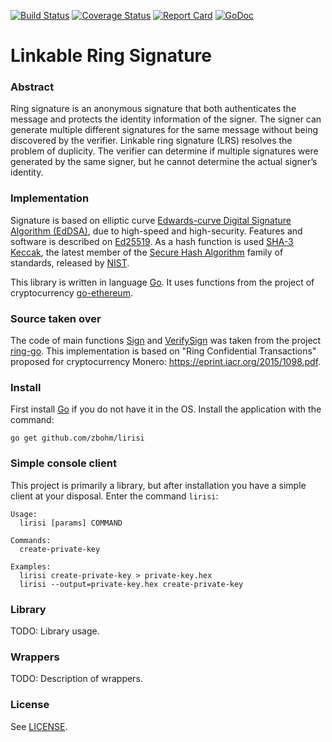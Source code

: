 [![Build Status](https://travis-ci.org/zbohm/lirisi.svg?branch=master)](https://travis-ci.org/zbohm/lirisi)
[![Coverage Status](https://coveralls.io/repos/github/zbohm/lirisi/badge.svg?branch=master)](https://coveralls.io/github/zbohm/lirisi?branch=master)
[![Report Card](http://goreportcard.com/badge/zbohm/lirisi)](http://goreportcard.com/report/zbohm/lirisi)
[![GoDoc](https://godoc.org/github.com/zbohm/lirisi?status.svg)](https://godoc.org/github.com/zbohm/lirisi)


# Linkable Ring Signature


### Abstract

Ring signature is an anonymous signature that both authenticates the message and protects
the identity information of the signer. The signer can generate multiple different signatures for the same message without being discovered by the verifier.
Linkable ring signature (LRS) resolves the problem of duplicity. The verifier can determine if multiple signatures were generated by the same signer, but he cannot determine the actual signer’s identity.


### Implementation

Signature is based on elliptic curve [Edwards-curve Digital Signature Algorithm (EdDSA)](https://en.wikipedia.org/wiki/EdDSA), due to high-speed and high-security.
Features and software is described on [Ed25519](https://ed25519.cr.yp.to/).
As a hash function is used [SHA-3 Keccak](https://en.wikipedia.org/wiki/SHA-3),
the latest member of the [Secure Hash Algorithm](https://en.wikipedia.org/wiki/Secure_Hash_Algorithms) family of standards, released by [NIST](https://en.wikipedia.org/wiki/National_Institute_of_Standards_and_Technology).

This library is written in language [Go](https://golang.org/).
It uses functions from the project of cryptocurrency [go-ethereum](https://github.com/ethereum/go-ethereum).


### Source taken over

The code of main functions [Sign](https://github.com/zbohm/lirisi/blob/master/ring/signature.go#L69) and [VerifySign](https://github.com/zbohm/lirisi/blob/master/ring/signature.go#L216) was taken from the project [ring-go](https://github.com/noot/ring-go). This implementation is based on "Ring Confidential Transactions" proposed for cryptocurrency Monero:
https://eprint.iacr.org/2015/1098.pdf.

### Install

First install [Go](https://golang.org/dl/) if you do not have it in the OS.
Install the application with the command:

```
go get github.com/zbohm/lirisi
```


### Simple console client

This project is primarily a library, but after installation you have a simple client at your disposal. Enter the command `lirisi`:

```
Usage:
  lirisi [params] COMMAND

Commands:
  create-private-key

Examples:
  lirisi create-private-key > private-key.hex
  lirisi --output=private-key.hex create-private-key
```


### Library

TODO: Library usage.


### Wrappers

TODO: Description of wrappers.


### License

See [LICENSE](/LICENSE).
